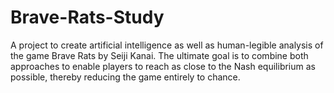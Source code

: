 # Brave-Rats-Study
 A project to create artificial intelligence as well as human-legible analysis of the game Brave Rats by Seiji Kanai. The ultimate goal is to combine both approaches to enable players to reach as close to the Nash equilibrium as possible, thereby reducing the game entirely to chance.
